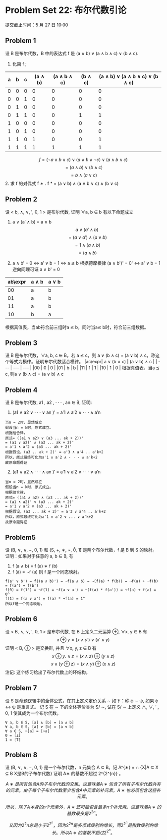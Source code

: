 # Problem Set 22: 布尔代数引论
提交截止时间：5 月 27 日 10:00

## Problem 1
设 B 是布尔代数，B 中的表达式 f 是 (a ∧ b) ∨ (a ∧ b ∧ c) ∨ (b ∧ c).
1.  化简 f ;

| a   | b   | c   | (a ∧ b) | (a ∧ b ∧ c) | (b ∧ c) | (a ∧ b) ∨ (a ∧ b ∧ c) ∨ (b ∧ c)|
| --- | --- | --- | ---     | ---         | ---     | --- |
| 0   | 0   | 0   | 0       | 0           | 0       | 0 |
| 0   | 0   | 1   | 0       | 0           | 0       | 0 |
| 0   | 1   | 0   | 0       | 0           | 0       | 0 |
| 0   | 1   | 1   | 0       | 0           | 1       | 1 |
| 1   | 0   | 0   | 0       | 0           | 0       | 0 |
| 1   | 0   | 1   | 0       | 0           | 0       | 0 |
| 1   | 1   | 0   | 1       | 0           | 0       | 1 |
| 1   | 1   | 1   | 1       | 1           | 1       | 1 |

$$f = (¬a ∧ b ∧ c) ∨ (a ∧ b ∧ ¬c) ∨ (a ∧ b ∧ c)$$
$$  = (a ∧ b) ∨ (b ∧ c)$$
$$  = b ∧ (a ∨ c)$$
2.  求 f 的对偶式 f ∗ .
f * = (a ∨ b) ∧ (a ∨ b ∨ c) ∧ (b ∨ c)

## Problem 2
设 < b, ∧, ∨, ′, 0, 1 > 是布尔代数, 证明 ∀a, b ∈ b 有以下命题成立
1.  a ∨ (a′ ∧ b) = a ∨ b
$$  a ∨ (a' ∧ b)$$
$$= (a ∨ a') ∧ (a ∨ b)$$
$$= 1 ∧ (a ∧ b)$$
$$= (a ∧ b)$$

2.  a ∧ b′ = 0 ⇔  a′ ∨ b = 1 ⇔  a ⪯ b
根据德摩根律
(a ∧ b')' = 0'  ↔  a' ∨ b = 1
逆向同理可证 a ∧ b' = 0

|ab\expr| a ∧ b | a ∨ b|
| ---   | ---   | ---  |
|00     | a     | b    |
|01     | a     | b    |
|11     | a     | b    |
|10     | b     | a    |

根据真值表，当ab符合前三组时a ⪯ b，同时当a⪯ b时，符合前三组数据。

## Problem 3
设 B 是布尔代数，∀a, b, c ∈ B，若 a ⪯ c，则 a ∨ (b ∧ c) = (a ∨ b) ∧ c，称这个等式为模律。证明布尔代数适合模律。
|ac\expr| a ∨ (b ∧ c) | (a ∨ b) ∧ c |
| ---   | ---         | ---         |
|00     | 0           | 0           |
|01     | b           | b           |
|11     | 1           | 1           |
|10     | 1           | 0           |
根据真值表，当a ⪯ c, 则a ∨ (b ∧ c) = (a ∨ b) ∧ c

## Problem 4
设 B 是布尔代数, a1 , a2 , · · · , an ∈ B, 证明:
1.  (a1 ∨ a2 ∨ · · · ∨ an )′ = a′1 ∧ a′2 ∧ · · · ∧ a′n
```
当n = 2时，显然成立
假设当n = k时，原式成立。
根据结合律，
原式= ((a1 ∨ a2) ∨ (a3 ... ak + 2))'
= (a1 ∨ a2)' ∧ (a3 ... ak + 2)'
= a'1 ∧ a'2 ∧ (a3 ... ak + 2)'
根据假设，(a3 .. ak + 2)' = a'3 ∧ a'4 .. a'k+2
所以，原式最终可化为a′1 ∧ a′2 ∧ · · · ∧ a′k+2
故原命题得证
```

2.  (a1 ∧ a2 ∧ · · · ∧ an )′ = a′1 ∨ a′2 ∨ · · · ∨ a′n
```
当n = 2时，显然成立
假设当n = k时，原式成立。
根据结合律，
原式= ((a1 ∧ a2) ∧ (a3 ... ak + 2))'
= (a1 ∧ a2)' ∨ (a3 ... ak + 2)'
= a'1 ∨ a'2 ∨ (a3 ... ak + 2)'
根据假设，(a3 ... ak + 2)' = a'3 ∨ a'4 .. a'k+2
所以，原式最终可化为a′1 ∨ a′2 ∨ ... ∨ a′k+2
故原命题得证
```

## Problem5
设 (B, ∨, ∧, −, 0, 1) 和 (S, +, ∗, ¬, 0̂, 1̂) 是两个布尔代数，f 是 B 到 S 的映射。
证明：如果对于任意的 a, b ∈ B, 有
1.  f (a ∧ b) = f (a) ∗ f (b)
2.  f (ā) = ¬f (a)
则 f 是一个同态映射。
```
f(a' ∨ b') = f((a ∧ b)') = ¬f(a ∧ b) = ¬(f(a) * f(b)) = ¬f(a) + ¬f(b) = f(a') + f(b')
f(0) = f(1') = ¬f(1) = ¬f(a ∨ a') = ¬(f(a) * f(a')) = ¬f(a) + f(a) = 0^
f(1) = f(a ∨ a') = f(a) * ¬f(a) = 1^
所以f是一个同态映射。
```

## Problem 6
设 < B, ∧, ∨, ′, 0, 1 > 是布尔代数, 在 B 上定义二元运算 ⊕, ∀x, y ∈ B 有
$$x ⊕ y = (x ∧ y ′) ∨ (x′ ∧ y)$$
证明 < B, ⊕ > 是交换群, 并且 ∀x, y, z ∈ B 有
$$x ⊕ y.  ∧ z = (x ∧ z) ⊕ (y ∧ z)$$
$$x ∧ (y ⊕ z) = (x ∧ y) ⊕ (x ∧ z)$$
注记: 这个练习给出了布尔代数上的环结构。

## Problem 7
设 S 是命题逻辑中的全体公式，在其上定义定价关系 ∼ 如下：称 ϕ ∼ ψ, 如果 ϕ ↔ ψ 是重言式。
记 S 在 ∼ 下的全体等价类为 S/ ∼, 试在 S/ ∼ 上定义 ∧, ∨, ′ , 0, 1 使其成为一个布尔代数。
```
∀ a, b ∈ S, [a] ∧ [b] = [a ∧ b]
∀ a, b ∈ S, [a] ∨ [b] = [a ∨ b]
∀ a ∈ S, ¬[a] = [¬a]
0 = [⊥]
1 = [T]
```

## Problem 8
设 (B, ∨, ∧, −, 0, 1) 是一个布尔代数，n 元集合 A ⊆ B。记 A^{∗} = ∩ {X|A ⊆ X ⊆ B X是B的子布尔代数} 证明 A∗ 的基数不超过 2^{2^{n}} 。


$$A ∗ 是所有包含 A 的子布尔代数的交集。这意味着 A ∗ 包含了所有子布尔代数共有的元素。由于每个子布尔代数至少包含 A 中元素的补元素， A ∗ 也必须包含这些补元素。$$

$$所以，除了 A 本身的 n 个元素外， A ∗ 还可能包含最多 n 个补元素。这意味着 A ∗ 的基数最多是 2^{2n}。$$

$$又因为 2^2n 总是小于2^{2^{n}} ，因为 2^{2n} 是多项式级别的增长，而2^{2^{n}} 是指数级别的增长。所以 A ∗ 的基数不超过2^{2^{n}} 。$$
